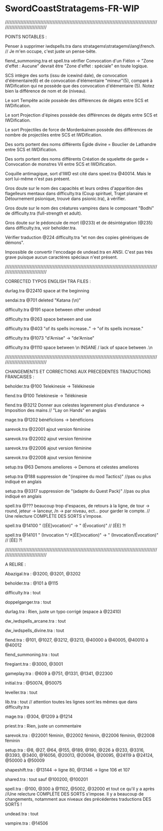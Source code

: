 # SwordCoastStratagems-FR-WIP

//////////////////////////////////////////////////////////////////////////////////////////////////////////////////////////////

POINTS NOTABLES :

Penser à supprimer iwdspells.tra dans stratagems\stratagems\lang\french. // Je m'en occupe, c'est juste un pense-bête.

fiend_summoning.tra et spell.tra vérifier Convocation d'un Fiélon -> "Zone d'effet : Aucune" devrait être "Zone d'effet : spéciale" en toute logique.

SCS intègre des sorts (issu de icewind dale), de convocation d'élémentaire(6) et de convocation d'élémentaire "mineur"(5), comparé à IWDification qui ne possède que des convocation d'élémentaire (5). Notez bien la différence de nom et de (niveau).

Le sort Tempête acide possède des différences de dégats entre SCS et IWDification. 

Le sort Projection d'épines possède des différences de dégats entre SCS et IWDification.

Le sort Projectiles de force de Mordenkainen possède des différences de nombre de projectiles entre SCS et IWDification.

Des sorts portent des noms différents Égide divine = Bouclier de Lathandre entre SCS et IWDification.

Des sorts portent des noms différents Création de squelette de garde = Convocation de monstres VII entre SCS et IWDification.

Coquille antimagique, sort d'IWD est cité dans speel.tra @40014. Mais le sort lui-même n'est pas présent.

Gros doute sur le nom des capacités et leurs ordres d'apparition des flagelleurs mentaux dans difficulty.tra (Coup spirituel, Trajet planaire et Détournement psionique, trouvé dans psionic.tra), à vérifier.

Gros doute sur le nom des créatures vampires dans le composant "Bodhi" de difficulty.tra (full-strength et adult).

Gros doute sur le pédoncule de mort (@233) et de désintégration (@235) dans difficulty.tra, voir beholder.tra.

Vérifier traduction @224 difficulty.tra "et non des copies génériques de démons".

Impossible de convertir l'encodage de undead.tra en ANSI. C'est pas très grave puisque aucun caractères spéciaux n'est présent.

//////////////////////////////////////////////////////////////////////////////////////////////////////////////////////////////

CORRECTED TYPOS ENGLISH TRA FILES : 

durlag.tra @22410 space at the beginning

sendai.tra @701 deleted "Katana (\n)"

difficulty.tra @191 space between other  undead

difficulty.tra @263 space between and  use

difficulty.tra @403 "of its spells increase.." -> "of its spells increase."

difficulty.tra @1073 "d'Arnise" -> "de'Arnise"

difficulty.tra @1110 space between \n  INSANE / lack of space between .\n

//////////////////////////////////////////////////////////////////////////////////////////////////////////////////////////////

CHANGEMENTS ET CORRECTIONS AUX PRECEDENTES TRADUCTIONS FRANCAISES :

beholder.tra @100 Telekinesie -> Télékinesie

fiend.tra @100 Telekinesie -> Télékinesie

fiend.tra @3212 Donner aux celestes legerement plus d'endurance -> Imposition des mains // "Lay on Hands" en anglais

mage.tra @1202 bénéficiions -> bénéficions

sarevok.tra @22001 ajout version féminine

sarevok.tra @22002 ajout version féminine

sarevok.tra @22006 ajout version féminine

sarevok.tra @22008 ajout version féminine

setup.tra @63 Demons ameliores -> Demons et celestes ameliores

setup.tra @188 suppression de "(inspiree du mod Tactics)" //pas ou plus indiqué en anglais

setup.tra @3317 suppression de "(adapte du Quest Pack)" //pas ou plus indiqué en anglais

spell.tra @??? beaucoup trop d'espaces, de retours à la ligne, de tour -> round, jeteur -> lanceur, /n -> par niveau, ect... pour garder le compte. // Une relecture COMPLÈTE DES SORTS s'impose.

spell.tra @14100 " ([ÉE]vocation)" -> " (Évocation)" // [ÉE] ?!

spell.tra @14101 " (Invocation */ *[ÉE]vocation)" -> " (Invocation/Évocation)" // [ÉE] ?!

//////////////////////////////////////////////////////////////////////////////////////////////////////////////////////////////

A RELIRE :

Abazigal.tra : @3200, @3201, @3202

beholder.tra : @101 à @115

difficulty.tra : tout

doppelganger.tra : tout

durlag.tra : Rien, juste un typo corrigé (espace à @22410)

dw_iwdspells_arcane.tra : tout

dw_iwdspells_divine.tra : tout

fiend.tra : @101, @1027, @3212, @3213, @40000 à @40005, @40010 à @40012

fiend_summoning.tra : tout

firegiant.tra : @3000, @3001

gameplay.tra : @609 à @751, @1331, @1341, @22300

initial.tra : @50074, @50075

leveller.tra : tout

lib.tra : tout // attention toutes les lignes sont les mêmes que dans difficulty.tra

mage.tra : @304, @1209 à @1214

priest.tra : Rien, juste un commentaire

sarevok.tra : @22001 féminin, @22002 féminin, @22006 féminin, @22008 féminin

setup.tra : @8, @27, @64, @155, @189, @190, @226 à @233, @3316, @3393, @3400, @16056, @20013, @20094, @20095, @24119 à @24124, @50000 à @50009

shapeshift.tra : @13144 -> ligne 80, @13146 -> ligne 106 et 107

shared.tra : tout sauf @100200, @100201

spell.tra : @100, @300 à @1102, @5002, @32000 et tout ce qu'il y a après //Une relecture COMPLÈTE DES SORTS s'impose. Il y a beaucoup de changements, notamment aux niveaux des précédentes traductions DES SORTS !

undead.tra : tout

vampire.tra : @14506
